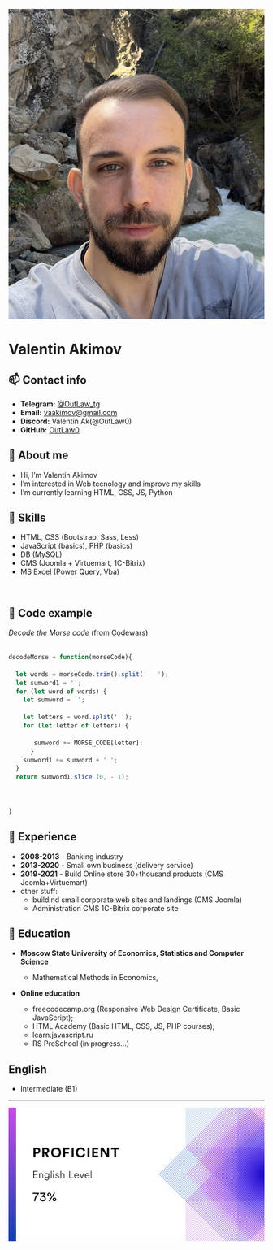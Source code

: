 ![Valentin Akimov](assets/img/IMG_2019.JPG)
# **Valentin Akimov**

## 📫 Contact info

- **Telegram:** [@OutLaw_tg](https://t.me/outlaw_tg) 
- **Email:** <vaakimov@gmail.com>  
- **Discord:** Valentin Ak(@OutLaw0)
- **GitHub:** [OutLaw0](https://github.com/OutLaw0)  


## 👋 About me

-  Hi, I’m Valentin Akimov
-  I’m interested in Web tecnology and improve my skills
-  I’m currently learning HTML, CSS, JS, Python


## 🌱 Skills

- HTML, CSS (Bootstrap, Sass, Less)
- JavaScript (basics), PHP (basics) 
- DB (MySQL)
- CMS (Joomla + Virtuemart, 1C-Bitrix)
- MS Excel (Power Query, Vba)

&nbsp;

## 👀 Code example


*Decode the Morse code* (from [Codewars](https://www.codewars.com/users/OutLaw0))

```javascript

decodeMorse = function(morseCode){
  
  let words = morseCode.trim().split('   ');
  let sumword1 = '';
  for (let word of words) {
    let sumword = '';
    
    let letters = word.split(' ');
    for (let letter of letters) {
       
       sumword += MORSE_CODE[letter];
      }
    sumword1 += sumword + ' ';
  }
  return sumword1.slice (0, - 1);
  
 
  
}

```

## 💎 Experience

- **2008-2013** - Banking industry
- **2013-2020** - Small own business (delivery service)
- **2019-2021** - Build Online store 30+thousand products (CMS Joomla+Virtuemart)
- other stuff: 
   - buildind small corporate web sites and landings (CMS Joomla)
   - Administration CMS 1C-Bitrix corporate site

## 🔬 Education

- **Moscow State University of Economics, Statistics and Computer Science** 
  - Mathematical Methods in Economics,

- **Online education**
  - freecodecamp.org (Responsive Web Design Certificate, Basic JavaScript);
  - HTML Academy (Basic HTML, CSS, JS, PHP courses);
  - learn.javascript.ru
  - RS PreSchool (in progress...)

## English 
* Intermediate (B1)
-----
 ![English test](assets/img/1639251880628.jpg)
